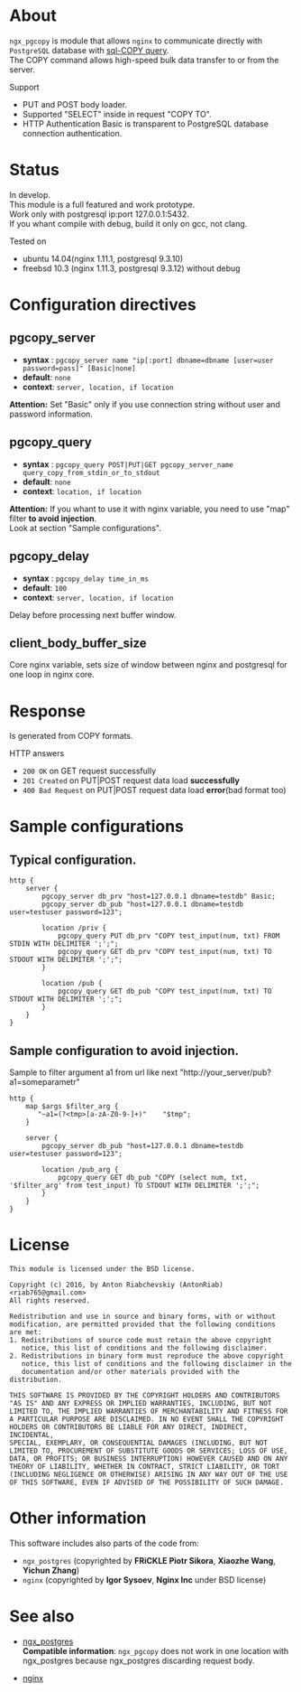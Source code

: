 About
===============
`ngx_pgcopy` is module that allows `nginx` to communicate directly with `PostgreSQL` database with [sql-COPY query](http://www.postgresql.org/docs/9.5/static/sql-copy.html).  
The COPY command allows high-speed bulk data transfer to or from the server.  

Support 
- PUT and POST body loader.
- Supported "SELECT" inside in request "COPY TO".
- HTTP Authentication Basic is transparent to PostgreSQL database connection authentication.


Status
===============
In develop.  
This module is a full featured and work prototype.  
Work only with postgresql ip:port 127.0.0.1:5432.  
If you whant compile with debug, build it only on gcc, not clang.  

Tested on 
- ubuntu  14.04(nginx 1.11.1, postgresql 9.3.10)
- freebsd 10.3 (nginx 1.11.3, postgresql 9.3.12) without debug


Configuration directives
===============
pgcopy_server
---------------
* **syntax** : `pgcopy_server name "ip[:port] dbname=dbname [user=user password=pass]" [Basic|none]`
* **default**: `none`
* **context**: `server, location, if location`

**Attention:** Set "Basic" only if you use connection string without user and password information.


pgcopy_query
---------------
* **syntax** : `pgcopy_query POST|PUT|GET pgcopy_server_name query_copy_from_stdin_or_to_stdout`
* **default**: `none`
* **context**: `location, if location`

**Attention:** If you whant to use it with nginx variable, you need to use "map" filter **to avoid injection**.  
Look at section "Sample configurations".


pgcopy_delay
---------------
* **syntax** : `pgcopy_delay time_in_ms`
* **default**: `100`
* **context**: `server, location, if location`

Delay before processing next buffer window.


client_body_buffer_size 
---------------
Core nginx variable, sets size of window between nginx and postgresql for one loop in nginx core.


Response
===============
Is generated from COPY formats.  

HTTP answers
- `200 OK` on GET request successfully
- `201 Created` on PUT|POST request data load **successfully**
- `400 Bad Request` on PUT|POST request data load **error**(bad format too)


Sample configurations
===============
Typical configuration.
-----------------------
    http {
        server {
            pgcopy_server db_prv "host=127.0.0.1 dbname=testdb" Basic;
            pgcopy_server db_pub "host=127.0.0.1 dbname=testdb user=testuser password=123";

            location /priv {
                pgcopy_query PUT db_prv "COPY test_input(num, txt) FROM STDIN WITH DELIMITER ';';";
                pgcopy_query GET db_prv "COPY test_input(num, txt) TO STDOUT WITH DELIMITER ';';";
            }

            location /pub {
                pgcopy_query GET db_pub "COPY test_input(num, txt) TO STDOUT WITH DELIMITER ';';";
            }
        }
    }


Sample configuration to avoid injection.
-----------------------
Sample to filter argument a1 from url like next "http://your_server/pub?a1=someparametr"

    http {
        map $args $filter_arg {
           "~a1=(?<tmp>[a-zA-Z0-9-]+)"    "$tmp";
        }

        server {
            pgcopy_server db_pub "host=127.0.0.1 dbname=testdb user=testuser password=123";

            location /pub_arg {
                pgcopy_query GET db_pub "COPY (select num, txt, '$filter_arg' from test_input) TO STDOUT WITH DELIMITER ';';";
            }
        }
    }


License
======
    This module is licensed under the BSD license.

    Copyright (c) 2016, by Anton Riabchevskiy (AntonRiab) <riab765@gmail.com>
    All rights reserved.

    Redistribution and use in source and binary forms, with or without
    modification, are permitted provided that the following conditions
    are met:
    1. Redistributions of source code must retain the above copyright
       notice, this list of conditions and the following disclaimer.
    2. Redistributions in binary form must reproduce the above copyright
       notice, this list of conditions and the following disclaimer in the
       documentation and/or other materials provided with the distribution.

    THIS SOFTWARE IS PROVIDED BY THE COPYRIGHT HOLDERS AND CONTRIBUTORS
    "AS IS" AND ANY EXPRESS OR IMPLIED WARRANTIES, INCLUDING, BUT NOT
    LIMITED TO, THE IMPLIED WARRANTIES OF MERCHANTABILITY AND FITNESS FOR
    A PARTICULAR PURPOSE ARE DISCLAIMED. IN NO EVENT SHALL THE COPYRIGHT
    HOLDERS OR CONTRIBUTORS BE LIABLE FOR ANY DIRECT, INDIRECT, INCIDENTAL,
    SPECIAL, EXEMPLARY, OR CONSEQUENTIAL DAMAGES (INCLUDING, BUT NOT
    LIMITED TO, PROCUREMENT OF SUBSTITUTE GOODS OR SERVICES; LOSS OF USE,
    DATA, OR PROFITS; OR BUSINESS INTERRUPTION) HOWEVER CAUSED AND ON ANY
    THEORY OF LIABILITY, WHETHER IN CONTRACT, STRICT LIABILITY, OR TORT
    (INCLUDING NEGLIGENCE OR OTHERWISE) ARISING IN ANY WAY OUT OF THE USE
    OF THIS SOFTWARE, EVEN IF ADVISED OF THE POSSIBILITY OF SUCH DAMAGE.


Other information
===============
This software includes also parts of the code from:
- `ngx_postgres` (copyrighted by **FRiCKLE Piotr Sikora**, **Xiaozhe Wang**, **Yichun Zhang**)
- `nginx`        (copyrighted by **Igor Sysoev**, **Nginx Inc** under BSD license)


See also
===============
- [ngx_postgres](https://github.com/FRiCKLE/ngx_postgres)  
**Compatible information**: `ngx_pgcopy` does not work in one location with ngx_postgres because ngx_postgres discarding request body.

- [nginx](https://github.com/nginx/nginx)
